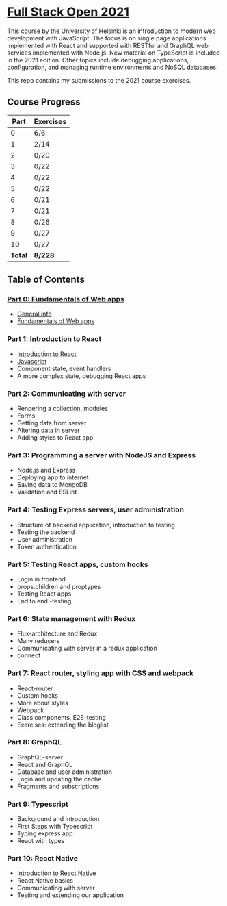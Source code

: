 # [Full Stack Open 2021](https://fullstackopen.com/en/ 'Full Stack Open 2021 Homepage')

This course by the University of Helsinki is an introduction to modern web development with JavaScript. The focus is on single page applications implemented with React and supported with RESTful and GraphQL web services implemented with Node.js. New material on TypeScript is included in the 2021 edition. Other topics include debugging applications, configuration, and managing runtime environments and NoSQL databases.

This repo contains my submissions to the 2021 course exercises.


## Course Progress

| Part      | Exercises   |
| --------- | ----------- |
| 0         | 6/6         |
| 1         | 2/14       |
| 2         | 0/20       |
| 3         | 0/22       |
| 4         | 0/22       |
| 5         | 0/22       |
| 6         | 0/21       |
| 7         | 0/21       |
| 8         | 0/26       |
| 9         | 0/27       |
| 10        | 0/27         |
| **Total** | **8/228** |


## Table of Contents

### [Part 0: Fundamentals of Web apps](https://fullstackopen.com/en/part0)

- [General info](https://fullstackopen.com/en/part0/general_info)
- [Fundamentals of Web apps](https://fullstackopen.com/en/part0/fundamentals_of_web_apps)

### [Part 1: Introduction to React](https://fullstackopen.com/en/part1)

- [Introduction to React](https://fullstackopen.com/en/part1/introduction_to_react)
- [Javascript](https://fullstackopen.com/en/part1/java_script)
- Component state, event handlers
- A more complex state, debugging React apps

### Part 2: Communicating with server

- Rendering a collection, modules
- Forms
- Getting data from server
- Altering data in server
- Adding styles to React app

### Part 3: Programming a server with NodeJS and Express

- Node.js and Express
- Deploying app to internet
- Saving data to MongoDB
- Validation and ESLint

### Part 4: Testing Express servers, user administration

- Structure of backend application, introduction to testing
- Testing the backend
- User administration
- Token authentication

### Part 5: Testing React apps, custom hooks

- Login in frontend
- props.children and proptypes
- Testing React apps
- End to end -testing

### Part 6: State management with Redux

- Flux-architecture and Redux
- Many reducers
- Communicating with server in a redux application
- connect

### Part 7: React router, styling app with CSS and webpack

- React-router
- Custom hooks
- More about styles
- Webpack
- Class components, E2E-testing
- Exercises: extending the bloglist

### Part 8: GraphQL

- GraphQL-server
- React and GraphQL
- Database and user administration
- Login and updating the cache
- Fragments and subscriptions

### Part 9: Typescript

- Background and Introduction
- First Steps with Typescript
- Typing express app
- React with types

### Part 10: React Native

- Introduction to React Native
- React Native basics
- Communicating with server
- Testing and extending our application
